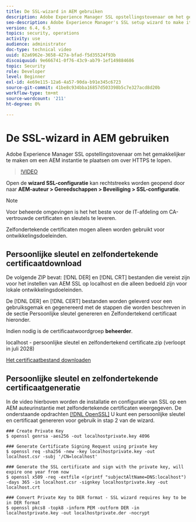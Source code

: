 ```yaml
---
title: De SSL-wizard in AEM gebruiken
description: Adobe Experience Manager SSL opstellingstovenaar om het gemakkelijker te maken om een AEM instantie te plaatsen om over HTTPS te lopen.
seo-description: Adobe Experience Manager's SSL setup wizard to make it easier to set up an AEM instance to run over HTTPS.
version: 6.4, 6.5
topics: security, operations
activity: use
audience: administrator
doc-type: technical video
uuid: 82a6962e-3658-427a-bfad-f5d35524f93b
discoiquuid: 9e666741-0f76-43c9-ab79-1ef149884686
topic: Security
role: Developer
level: Beginner
exl-id: 4e69e115-12a6-4a57-90da-b91e345c6723
source-git-commit: 41be8c934bba16857d503398b5c7e327acd8d20b
workflow-type: tm+mt
source-wordcount: '211'
ht-degree: 0%

---
```


# De SSL-wizard in AEM gebruiken

Adobe Experience Manager SSL opstellingstovenaar om het gemakkelijker te maken om een AEM instantie te plaatsen om over HTTPS te lopen.

>[!VIDEO](https://video.tv.adobe.com/v/17993/?quality=12&learn=on)

Open de __wizard SSL-configuratie__ kan rechtstreeks worden geopend door naar __AEM-auteur > Gereedschappen > Beveiliging > SSL-configuratie__.

>[!NOTE]
>
>Voor beheerde omgevingen is het het beste voor de IT-afdeling om CA-vertrouwde certificaten en sleutels te leveren.
>
>Zelfondertekende certificaten mogen alleen worden gebruikt voor ontwikkelingsdoeleinden.

## Persoonlijke sleutel en zelfondertekende certificaatdownload

De volgende ZIP bevat: [!DNL DER] en [!DNL CRT] bestanden die vereist zijn voor het instellen van AEM SSL op localhost en die alleen bedoeld zijn voor lokale ontwikkelingsdoeleinden.

De [!DNL DER] en [!DNL CERT] bestanden worden geleverd voor een gebruiksgemak en gegenereerd met de stappen die worden beschreven in de sectie Persoonlijke sleutel genereren en Zelfondertekend certificaat hieronder.

Indien nodig is de certificaatwoordgroep **beheerder**.

localhost - persoonlijke sleutel en zelfondertekend certificate.zip (verloopt in juli 2028)

[Het certificaatbestand downloaden](assets/use-the-ssl-wizard/certificate.zip)

## Persoonlijke sleutel en zelfondertekende certificaatgeneratie

In de video hierboven worden de installatie en configuratie van SSL op een AEM auteurinstantie met zelfondertekende certificaten weergegeven. De onderstaande opdrachten [[!DNL OpenSSL]](https://www.openssl.org/) U kunt een persoonlijke sleutel en certificaat genereren voor gebruik in stap 2 van de wizard.

```shell
### Create Private Key
$ openssl genrsa -aes256 -out localhostprivate.key 4096

### Generate Certificate Signing Request using private key
$ openssl req -sha256 -new -key localhostprivate.key -out localhost.csr -subj '/CN=localhost'

### Generate the SSL certificate and sign with the private key, will expire one year from now
$ openssl x509 -req -extfile <(printf "subjectAltName=DNS:localhost") -days 365 -in localhost.csr -signkey localhostprivate.key -out localhost.crt

### Convert Private Key to DER format - SSL wizard requires key to be in DER format
$ openssl pkcs8 -topk8 -inform PEM -outform DER -in localhostprivate.key -out localhostprivate.der -nocrypt
```

